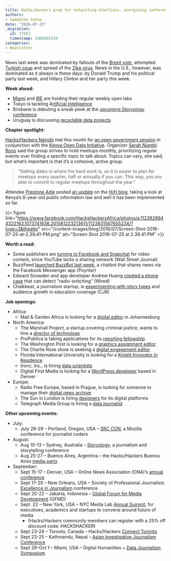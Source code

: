 ```yaml
---
title: Hacks/Hackers prep for exhausting elections, energizing conferences
authors:
- Samantha Sunne
date: "2016-07-25"
_migration:
  id: 17561
  timestamp: 1486602219
categories:
- Newsletter
---
```


News last week was dominated by fallouts of the [Brexit vote][1], attempted [Turkish coup][2] and spread of the [Zika virus][3]. News in the U.S., however, was dominated as it always is these days: by Donald Trump and his political party last week, and Hillary Clinton and her party this week.

**Week ahead:**

  * [Miami][4] and [IRE][5] are holding their regular weekly open labs
  * Tokyo is tackling A[rtificial Intelligence][6]
  * Brisbane is debuting a sneak peek at the [upcoming Storyology conference][7]
  * Uruguay is discussing [recyclable data projects][8]

**Chapter spotlight:**

[Hacks/Hackers Nairobi][9] met this month for [an open government session][10] in conjunction with the [Kenya Open Data Initiative][11]. Organizer [Serah Njambi Rono][12] said the group strives to hold meetups monthly, prioritizing regular events over finding a specific topic to talk about. Topics can vary, she said, but what&#8217;s important is that it&#8217;s a cohesive, active group.

> &#8220;Setting dates is where the hard work is, so it is easier to plan for meetups every quarter, half or annually if you can. This way, you are able to commit to regular meetups throughout the year.&#8221;

Attendee [Prestone Adie][13] posted [an update][14] on the [H/H blog][15], taking a look at Kenya&#8217;s 6-year-old public information law and well it has been implemented so far.

{{< figure link="https://www.facebook.com/HacksHackersAfrica/photos/a.1123828944322163.1073741838.201581223213611/1123831567655234/?type=3&theater" src="/content-images/blog/2016/07/Screen-Shot-2016-07-25-at-2.39.41-PM.png" alt="Screen Shot 2016-07-25 at 2.39.41 PM" >}}

**Worth a read:**

  * Some publishers are [turning to Facebook and Snapchat][16] for video content, since YouTube lacks a sharing network (Wall Street Journal)
  * BuzzFeed [launched BuzzBot last week][17], a chatbot that shares news via the Facebook Messenger app (Poynter)
  * Edward Snowden and app developer Andrew Huang [created a phone case][18] that can detect &#8220;radio-snitching&#8221; (Wired)
  * Chalkbeat, a journalism startup, is [experimenting with story types][19] and audience growth in education coverage (CJR)

**Job openings:**

  * Africa:
      * Mail & Garden Africa is looking for a [digital editor][20] in Johannesburg
  * North America:
      * The Marshall Project, a startup covering criminal justice, wants to hire a [director of technology][21]
      * ProPublica is taking applications for its [reporting fellowship][22]
      * The Washington Post is looking for a [graphics assignment editor][23]
      * The Charlie Rose show is seeking a [digital engagement editor][24]
      * Florida International University is looking for a [Knight Innovator in Residence][25]
      * tronc, Inc., is hiring [data scientists][26]
      * Digital First Media is looking for a [WordPress developer][27] based in Denver
  * Europe:
      * Radio Free Europe, based in Prague, is looking for someone to manage their [digital news archive][28]
      * The Sun in London is hiring [designers][29] for its digital platforms
      * Telegraph Media Group is hiring a [data journalist][30]

**Other upcoming events:**

  * July:
      * July 28-29 &#8211; Portland, Oregon, USA &#8211; [SRC CON][31], a Mozilla conference for journalist coders
  * August:
      * Aug 10-13 &#8211; Sydney, Australia &#8211; [Storyology][32], a journalism and storytelling conference
      * Aug 25-27 &#8211; Buenos Aires, Argentina &#8211; the Hacks/Hackers Buenos Aires [media party][33]
  * September:
      * Sept 15-17 &#8211; Denver, USA &#8211; Online News Association (ONA)&#8217;s [annual conference][34]
      * Sept 17-20 &#8211; New Orleans, USA &#8211; Society of Professional Journalists [Excellence in Journalism][35] conference
      * Sept 20-22 &#8211; Jakarta, Indonesia &#8211; [Global Forum for Media Development][36] (GFMD)
      * Sept. 22 &#8211; New York, USA &#8211; NYC Media Lab [Annual Summit][37], for executives, academics and startups to convene around future of media
          * (Hacks/Hackers community members can register with a 25% off discount code: HACKSHACKER)
      * Sept 23-24 &#8211; Toronto, Canada &#8211; Hacks/Hackers [Connect Toronto][38]
      * Sept 23-25 &#8211; Kathmandu, Nepal &#8211; [Asian Investigative Journalism Conference][39]
      * Sept 29-Oct 1 &#8211; Miami, USA &#8211; Digital Humanities + [Data Journalism Symposium][40]

 [1]: http://www.theguardian.com/politics/2016/jul/22/the-brexit-quiz-one-month-on-how-much-do-you-know
 [2]: http://www.hurriyetdailynews.com/turkey-to-temporarily-suspend-european-convention-on-human-rights-after-coup-attempt.aspx?pageID=238&nID=101910&NewsCatID=338
 [3]: http://www.nytimes.com/2016/07/22/health/second-possible-zika-infection-is-found-in-florida.html
 [4]: http://www.meetup.com/Hacks-Hackers-Miami/
 [5]: http://www.meetup.com/hackshackersIRE/
 [6]: http://www.meetup.com/Hacks-Hackers-Tokyo/events/232693136/
 [7]: http://www.meetup.com/Hacks-Hackers-Brisbane/events/232248345/
 [8]: http://www.meetup.com/HacksHackersUY/events/232761891/
 [9]: https://www.facebook.com/HacksHackersAfrica
 [10]: https://docs.google.com/forms/d/e/1FAIpQLSd0GCRcG1VmecFARA2Qrneil3cfSNwgyG62etjYxeeU2_8jHg/viewform
 [11]: https://opendata.go.ke/
 [12]: https://twitter.com/CallMeAlien
 [13]: https://twitter.com/AdiePrestone
 [14]: https://medium.com/hacks-hackers-africa/government-open-data-gateway-to-citizen-engagement-public-accountability-fb0aa73b8cdf#.kirvtxfng
 [15]: https://medium.com/hacks-hackers-africa
 [16]: http://www.wsj.com/article_email/some-media-companies-cool-on-youtube-distribution-1469095200-lMyQjAxMTE2NDI1MTIyOTE3Wj?utm_source=API+Need+to+Know+newsletter&utm_campaign=ad0a853d76-Need_to_Know_July_22_20167_22_2016&utm_medium=email&utm_term=0_e3bf78af04-ad0a853d76-38065925
 [17]: http://www.poynter.org/2016/buzzfeeds-newest-political-reporter-is-a-bot/421767/
 [18]: https://www.wired.com/2016/07/snowden-designs-device-warn-iphones-radio-snitches/
 [19]: http://www.cjr.org/united_states_project/chalkbeat_education_news_local_sites_national_story.php
 [20]: http://www.journalism.co.za/blog/mail-guardian-publication-perfect-editor-mg-africa/
 [21]: https://www.themarshallproject.org/jobs/director-of-technology#.7i5NA06rW
 [22]: https://www.propublica.org/atpropublica/item/propublica-is-hiring-a-senior-reporting-fellow
 [23]: http://snd.org/jobs/view/graphics-assignment-editor/
 [24]: http://careerservices.nyujournalism.org/job/2016-07-20/digital-engagement-editor/
 [25]: https://www.mediabistro.com/jobs/description/346221/knight-innovator-in-residence-nine-month-faculty-position/?LinkSource=TopJob
 [26]: https://www.linkedin.com/jobs2/view/155193905
 [27]: https://www.smartrecruiters.com/DigitalFirstMedia/94174862-wordpress-developer
 [28]: https://www.journalismjobs.com/job-listings/1631700
 [29]: https://www.journalism.co.uk/media-jobs/digital-graphic-designers-casual-shifts-sun-online/s75/a657152/
 [30]: http://www.gorkanajobs.co.uk/job/63410/telegraph-media-group-data-journalist/
 [31]: http://srccon.org/
 [32]: http://www.walkleys.com/storyology16/
 [33]: http://www.mediaparty.info/2016/
 [34]: http://ona16.journalists.org/
 [35]: http://excellenceinjournalism.org/
 [36]: http://gfmd.info/en/site/news/882/Get-ready-for-the-2016-Jakarta-World-Forum-for-Media-Development.htm
 [37]: http://summit.nycmedialab.org/
 [38]: http://connect.hackshackers.com/events/toronto
 [39]: http://2016.uncoveringasia.org/
 [40]: http://dhdjmiami.com/